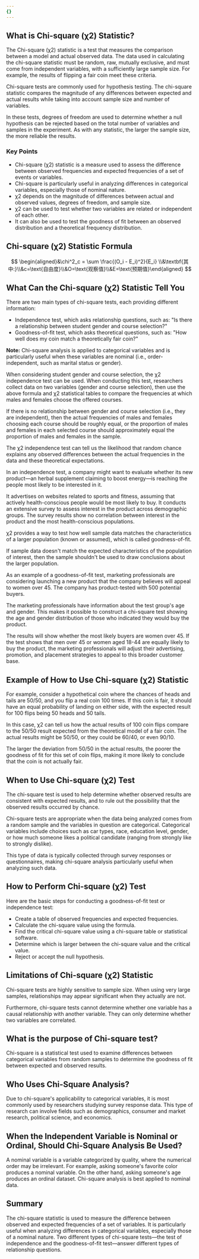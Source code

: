 ```yaml
---
{}
---
```


## What is Chi-square (χ2) Statistic?

The Chi-square (χ2) statistic is a test that measures the comparison between a model and actual observed data. The data used in calculating the chi-square statistic must be random, raw, mutually exclusive, and must come from independent variables, with a sufficiently large sample size. For example, the results of flipping a fair coin meet these criteria.

Chi-square tests are commonly used for hypothesis testing. The chi-square statistic compares the magnitude of any differences between expected and actual results while taking into account sample size and number of variables.

In these tests, degrees of freedom are used to determine whether a null hypothesis can be rejected based on the total number of variables and samples in the experiment. As with any statistic, the larger the sample size, the more reliable the results.

### Key Points

- Chi-square (χ2) statistic is a measure used to assess the difference between observed frequencies and expected frequencies of a set of events or variables.
- Chi-square is particularly useful in analyzing differences in categorical variables, especially those of nominal nature.
- χ2 depends on the magnitude of differences between actual and observed values, degrees of freedom, and sample size.
- χ2 can be used to test whether two variables are related or independent of each other.
- It can also be used to test the goodness of fit between an observed distribution and a theoretical frequency distribution.

## Chi-square (χ2) Statistic Formula

$$ \begin{aligned}&\chi^2_c = \sum \frac{(O_i - E_i)^2}{E_i} \\&\textbf{其中:}\\&c=\text{自由度}\\&O=\text{观察值}\\&E=\text{预期值}\end{aligned} $$

## What Can the Chi-square (χ2) Statistic Tell You

There are two main types of chi-square tests, each providing different information:

- Independence test, which asks relationship questions, such as: "Is there a relationship between student gender and course selection?"
- Goodness-of-fit test, which asks theoretical questions, such as: "How well does my coin match a theoretically fair coin?"

**Note:** Chi-square analysis is applied to categorical variables and is particularly useful when these variables are nominal (i.e., order-independent, such as marital status or gender).

When considering student gender and course selection, the χ2 independence test can be used. When conducting this test, researchers collect data on two variables (gender and course selection), then use the above formula and χ2 statistical tables to compare the frequencies at which males and females choose the offered courses.

If there is no relationship between gender and course selection (i.e., they are independent), then the actual frequencies of males and females choosing each course should be roughly equal, or the proportion of males and females in each selected course should approximately equal the proportion of males and females in the sample.

The χ2 independence test can tell us the likelihood that random chance explains any observed differences between the actual frequencies in the data and these theoretical expectations.

In an independence test, a company might want to evaluate whether its new product—an herbal supplement claiming to boost energy—is reaching the people most likely to be interested in it.

It advertises on websites related to sports and fitness, assuming that actively health-conscious people would be most likely to buy. It conducts an extensive survey to assess interest in the product across demographic groups. The survey results show no correlation between interest in the product and the most health-conscious populations.

χ2 provides a way to test how well sample data matches the characteristics of a larger population (known or assumed), which is called goodness-of-fit.

If sample data doesn't match the expected characteristics of the population of interest, then the sample shouldn't be used to draw conclusions about the larger population.

As an example of a goodness-of-fit test, marketing professionals are considering launching a new product that the company believes will appeal to women over 45. The company has product-tested with 500 potential buyers.

The marketing professionals have information about the test group's age and gender. This makes it possible to construct a chi-square test showing the age and gender distribution of those who indicated they would buy the product.

The results will show whether the most likely buyers are women over 45. If the test shows that men over 45 or women aged 18-44 are equally likely to buy the product, the marketing professionals will adjust their advertising, promotion, and placement strategies to appeal to this broader customer base.

## Example of How to Use Chi-square (χ2) Statistic

For example, consider a hypothetical coin where the chances of heads and tails are 50/50, and you flip a real coin 100 times. If this coin is fair, it should have an equal probability of landing on either side, with the expected result for 100 flips being 50 heads and 50 tails.

In this case, χ2 can tell us how the actual results of 100 coin flips compare to the 50/50 result expected from the theoretical model of a fair coin. The actual results might be 50/50, or they could be 60/40, or even 90/10.

The larger the deviation from 50/50 in the actual results, the poorer the goodness of fit for this set of coin flips, making it more likely to conclude that the coin is not actually fair.

## When to Use Chi-square (χ2) Test

The chi-square test is used to help determine whether observed results are consistent with expected results, and to rule out the possibility that the observed results occurred by chance.

Chi-square tests are appropriate when the data being analyzed comes from a random sample and the variables in question are categorical. Categorical variables include choices such as car types, race, education level, gender, or how much someone likes a political candidate (ranging from strongly like to strongly dislike).

This type of data is typically collected through survey responses or questionnaires, making chi-square analysis particularly useful when analyzing such data.

## How to Perform Chi-square (χ2) Test

Here are the basic steps for conducting a goodness-of-fit test or independence test:

- Create a table of observed frequencies and expected frequencies.
- Calculate the chi-square value using the formula.
- Find the critical chi-square value using a chi-square table or statistical software.
- Determine which is larger between the chi-square value and the critical value.
- Reject or accept the null hypothesis.

## Limitations of Chi-square (χ2) Statistic

Chi-square tests are highly sensitive to sample size. When using very large samples, relationships may appear significant when they actually are not.

Furthermore, chi-square tests cannot determine whether one variable has a causal relationship with another variable. They can only determine whether two variables are correlated.

## What is the purpose of Chi-square test?

Chi-square is a statistical test used to examine differences between categorical variables from random samples to determine the goodness of fit between expected and observed results.

## Who Uses Chi-Square Analysis?

Due to chi-square's applicability to categorical variables, it is most commonly used by researchers studying survey response data. This type of research can involve fields such as demographics, consumer and market research, political science, and economics.

## When the Independent Variable is Nominal or Ordinal, Should Chi-Square Analysis Be Used?

A nominal variable is a variable categorized by quality, where the numerical order may be irrelevant. For example, asking someone's favorite color produces a nominal variable. On the other hand, asking someone's age produces an ordinal dataset. Chi-square analysis is best applied to nominal data.

## Summary

The chi-square statistic is used to measure the difference between observed and expected frequencies of a set of variables. It is particularly useful when analyzing differences in categorical variables, especially those of a nominal nature. Two different types of chi-square tests—the test of independence and the goodness-of-fit test—answer different types of relationship questions.